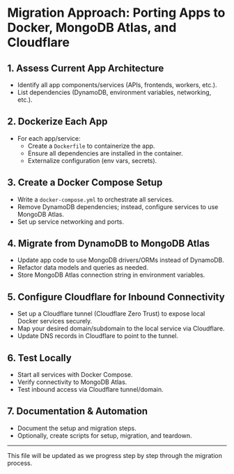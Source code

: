 # Migration Approach: Porting Apps to Docker, MongoDB Atlas, and Cloudflare

## 1. Assess Current App Architecture
- Identify all app components/services (APIs, frontends, workers, etc.).
- List dependencies (DynamoDB, environment variables, networking, etc.).

## 2. Dockerize Each App
- For each app/service:
  - Create a `Dockerfile` to containerize the app.
  - Ensure all dependencies are installed in the container.
  - Externalize configuration (env vars, secrets).

## 3. Create a Docker Compose Setup
- Write a `docker-compose.yml` to orchestrate all services.
- Remove DynamoDB dependencies; instead, configure services to use MongoDB Atlas.
- Set up service networking and ports.

## 4. Migrate from DynamoDB to MongoDB Atlas
- Update app code to use MongoDB drivers/ORMs instead of DynamoDB.
- Refactor data models and queries as needed.
- Store MongoDB Atlas connection string in environment variables.

## 5. Configure Cloudflare for Inbound Connectivity
- Set up a Cloudflare tunnel (Cloudflare Zero Trust) to expose local Docker services securely.
- Map your desired domain/subdomain to the local service via Cloudflare.
- Update DNS records in Cloudflare to point to the tunnel.

## 6. Test Locally
- Start all services with Docker Compose.
- Verify connectivity to MongoDB Atlas.
- Test inbound access via Cloudflare tunnel/domain.

## 7. Documentation & Automation
- Document the setup and migration steps.
- Optionally, create scripts for setup, migration, and teardown.

---

This file will be updated as we progress step by step through the migration process.
